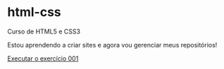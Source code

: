 # html-css
 Curso de HTML5 e CSS3
 
 Estou aprendendo a criar sites e agora vou gerenciar meus repositórios!

 <a href="https://achalanwebdev.github.io/Documents\estudos\html-css\exercicios/ex001/index.html"> Executar o exercício 001 </a>

 